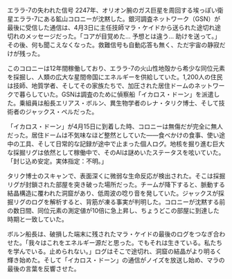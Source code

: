 エララ-7の失われた信号
2247年、オリオン腕のガス巨星を周回する埃っぽい衛星エララ-7にある鉱山コロニーが沈黙した。銀河調査ネットワーク（GSN）が最後に受信した通信は、4月3日に主任技師マラ・ケイドから送られた途切れ途切れのメッセージだった。「コアが目覚めた… 予想とは違う… 助けを送って。」その後、何も聞こえなくなった。救難信号も自動応答も無く、ただ宇宙の静寂だけが残った。

このコロニーは12年間稼働しており、エララ-7の火山性地殻から希少な同位元素を採掘し、人類の広大な星間帝国にエネルギーを供給していた。1,200人の住民は技師、地質学者、そしてその家族たちで、加圧された居住ドームのネットワークで暮らしていた。GSNは調査のために偵察船「イカロス・ドーン」を派遣した。乗組員は船長エリアス・ボルン、異生物学者のレナ・タリク博士、そして技術者のジャックス・ペルだった。

「イカロス・ドーン」が4月15日に到着した時、コロニーは無傷だが完全に無人だった。居住ドームは不気味なほど整然としていた——食べかけの食事、使い途中の工具、そして日常的な記録が途中で止まった個人ログ。地核を掘り進む巨大な採掘リグは依然として稼働中で、そのAIは謎めいたステータスを呟いていた。「封じ込め安定。実体指定：不明。」

タリク博士のスキャンで、表面深くに微弱な生命反応が検出された。そこは採掘リグが封鎖された部屋を突き破った場所だった。チームが降下すると、脈動する結晶構造に覆われた洞窟があり、低周波の唸り音を発していた。ジャックスが採掘リグのログを解析すると、背筋が凍る事実が判明した。コロニーが沈黙する前の数日間、同位元素の測定値が10倍に急上昇し、ちょうどこの部屋に到達した時期と一致していた。

ボルン船長は、破損した端末に残されたマラ・ケイドの最後のログをつなぎ合わせた。「我々はこれをエネルギー源だと思った。でもそれは生きている。私たちを学んでいる。止められない。」ログはそこで途切れ、洞窟の結晶がより明るく輝き始めた。そして「イカロス・ドーン」の通信がノイズを放送し始め、マラの最後の言葉を反響させた。